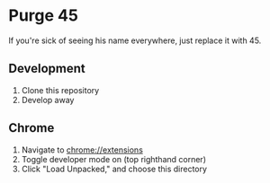# Purge 45

If you're sick of seeing his name everywhere, just replace it with 45. 

## Development 
1. Clone this repository 
2. Develop away 

## Chrome 
1. Navigate to [chrome://extensions](chrome://extensions/)
2. Toggle developer mode on (top righthand corner)
3. Click "Load Unpacked," and choose this directory